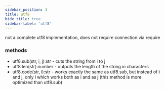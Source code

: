 ```yaml
---
sidebar_position: 3
title: utf8
hide_title: true
sidebar-label: 'utf8'
---
```


not a complete utf8 implementation, does not require connection via require

### methods
* utf8.sub(str, i, j):str - cuts the string from i to j
* utf8.len(str):number - outputs the length of the string in characters
* utf8.code(str, i):str - works exactly the same as utf8.sub, but instead of i and j, only i which works both as i and as j (this method is more optimized than utf8.sub)
